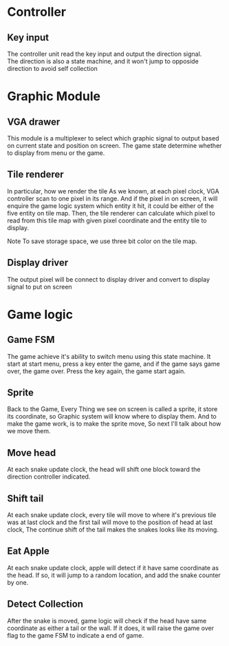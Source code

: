 # Controller
## Key input
The controller unit read the key input and output the direction signal. <br />
The direction is also a state machine, and it won't jump to opposide direction to avoid self collection


# Graphic Module
## VGA drawer
This module is a multiplexer to select which graphic signal to output based on current state and position on screen.
The game state determine whether to display from menu or the game.

## Tile renderer
In particular, how we render the tile
As we known, at each pixel clock, VGA controller scan to one pixel in its range.
And if the pixel in on screen, it will enquire the game logic system which entity it hit,
it could be either of the five entity on tile map.
Then, the tile renderer can calculate which pixel to read from this tile map 
 with given pixel coordinate and the entity tile to display.

Note
To save storage space, we use three bit color on the tile map. 

## Display driver
The output pixel will be connect to display driver and convert to display signal to put on screen

  
# Game logic
## Game FSM
The game achieve it's ability to switch menu using this state machine.
It start at start menu, press a key enter the game, and if the game says game over, the game over.
Press the key again, the game start again.

## Sprite
Back to the Game,
Every Thing we see on screen is called a sprite, it store its coordinate,
so Graphic system will know where to display them.
And to make the game work, is to make the sprite move, So next I'll talk about how we move them.   

## Move head
At each snake update clock, 
the head will shift one block toward the direction controller indicated.

## Shift tail
At each snake update clock, 
every tile will move to where it's previous tile was at last clock
and the first tail will move to the position of head at last clock,
The continue shift of the tail makes the snakes looks like its moving.

## Eat Apple
At each snake update clock,
apple will detect if it have same coordinate as the head.
If so, it will jump to a random location, and add the snake counter by one.

## Detect Collection
After the snake is moved, game logic will check if the head have same coordinate as either a tail or the wall. If it does, it will raise the game over flag to the game FSM to indicate a end of game.